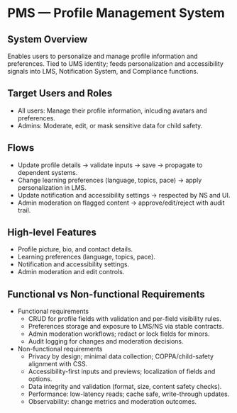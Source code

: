 # PMS — Profile Management System

## System Overview
Enables users to personalize and manage profile information and preferences. Tied to UMS identity; feeds personalization and accessibility signals into LMS, Notification System, and Compliance functions.

## Target Users and Roles
- All users: Manage their profile information, inlcuding avatars and preferences.
- Admins: Moderate, edit, or mask sensitive data for child safety.

## Flows
- Update profile details → validate inputs → save → propagate to dependent systems.
- Change learning preferences (language, topics, pace) → apply personalization in LMS.
- Update notification and accessibility settings → respected by NS and UI.
- Admin moderation on flagged content → approve/edit/reject with audit trail.

## High-level Features
- Profile picture, bio, and contact details.
- Learning preferences (language, topics, pace).
- Notification and accessibility settings.
- Admin moderation and edit controls.

## Functional vs Non-functional Requirements
- Functional requirements
  - CRUD for profile fields with validation and per-field visibility rules.
  - Preferences storage and exposure to LMS/NS via stable contracts.
  - Admin moderation workflows; redact or lock fields for minors.
  - Audit logging for changes and moderation decisions.
- Non-functional requirements
  - Privacy by design; minimal data collection; COPPA/child-safety alignment with CSS.
  - Accessibility-first inputs and previews; localization of fields and options.
  - Data integrity and validation (format, size, content safety checks).
  - Performance: low-latency reads; cache safe, write-through updates.
  - Observability: change metrics and moderation outcomes.

